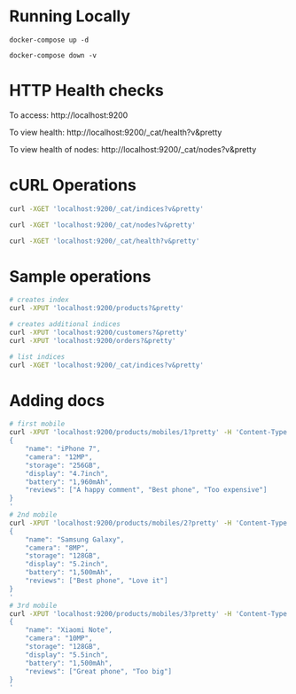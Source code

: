 # Running Locally
````
docker-compose up -d

docker-compose down -v
````

# HTTP Health checks
To access:
http://localhost:9200

To view health:
http://localhost:9200/_cat/health?v&pretty

To view health of nodes:
http://localhost:9200/_cat/nodes?v&pretty

# cURL Operations
```` bash
curl -XGET 'localhost:9200/_cat/indices?v&pretty'

curl -XGET 'localhost:9200/_cat/nodes?v&pretty'

curl -XGET 'localhost:9200/_cat/health?v&pretty'
````

# Sample operations
```` bash
# creates index
curl -XPUT 'localhost:9200/products?&pretty'

# creates additional indices
curl -XPUT 'localhost:9200/customers?&pretty'
curl -XPUT 'localhost:9200/orders?&pretty'

# list indices
curl -XGET 'localhost:9200/_cat/indices?v&pretty'
````

# Adding docs
```` bash
# first mobile
curl -XPUT 'localhost:9200/products/mobiles/1?pretty' -H 'Content-Type: application/json' -d'
{
    "name": "iPhone 7",
    "camera": "12MP",
    "storage": "256GB",
    "display": "4.7inch",
    "battery": "1,960mAh",
    "reviews": ["A happy comment", "Best phone", "Too expensive"] 
}
'
# 2nd mobile
curl -XPUT 'localhost:9200/products/mobiles/2?pretty' -H 'Content-Type: application/json' -d'
{
    "name": "Samsung Galaxy",
    "camera": "8MP",
    "storage": "128GB",
    "display": "5.2inch",
    "battery": "1,500mAh",
    "reviews": ["Best phone", "Love it"] 
}
'
# 3rd mobile
curl -XPUT 'localhost:9200/products/mobiles/3?pretty' -H 'Content-Type: application/json' -d'
{
    "name": "Xiaomi Note",
    "camera": "10MP",
    "storage": "128GB",
    "display": "5.5inch",
    "battery": "1,500mAh",
    "reviews": ["Great phone", "Too big"] 
}
'
````
